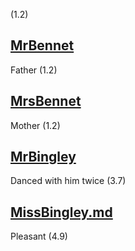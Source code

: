 (1.2)

[MrBennet](MrBennet.md)
-
Father (1.2)

[MrsBennet](MrsBennet.md)
-
Mother (1.2)

[MrBingley](MrBingley.md)
-
Danced with him twice (3.7)

[MissBingley.md](MissBingley.md)
-
Pleasant (4.9)